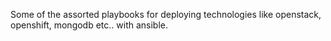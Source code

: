 
Some of the assorted playbooks for deploying technologies like openstack, openshift, mongodb etc.. with ansible.


